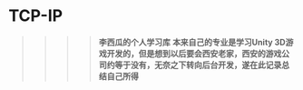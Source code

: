 # TCP-IP
>>>>**李西瓜的个人学习库**
>>**本来自己的专业是学习Unity 3D游戏开发的，但是想到以后要会西安老家，西安的游戏公司约等于没有，无奈之下转向后台开发，遂在此记录总结自己所得**
